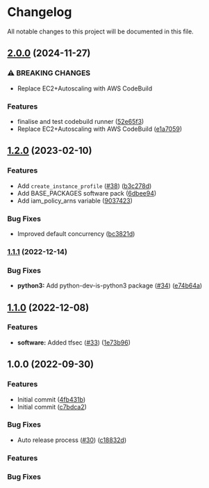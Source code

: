# Changelog

All notable changes to this project will be documented in this file.

## [2.0.0](https://github.com/cloudandthings/terraform-aws-github-runners/compare/v1.2.0...v2.0.0) (2024-11-27)


### ⚠ BREAKING CHANGES

* Replace EC2+Autoscaling with AWS CodeBuild

### Features

* finalise and test codebuild runner ([52e65f3](https://github.com/cloudandthings/terraform-aws-github-runners/commit/52e65f36b2cb31389e2d875e4d4c47291e683cd5))
* Replace EC2+Autoscaling with AWS CodeBuild ([e1a7059](https://github.com/cloudandthings/terraform-aws-github-runners/commit/e1a70595e31cff5c62ab429ef20fa71e0d2754c0))

## [1.2.0](https://github.com/cloudandthings/terraform-aws-github-runners/compare/v1.1.1...v1.2.0) (2023-02-10)


### Features

* Add `create_instance_profile` ([#38](https://github.com/cloudandthings/terraform-aws-github-runners/issues/38)) ([b3c278d](https://github.com/cloudandthings/terraform-aws-github-runners/commit/b3c278d568ec5ad575e7e1a5ce659067bcedf9b1))
* Add BASE_PACKAGES software pack ([6dbee94](https://github.com/cloudandthings/terraform-aws-github-runners/commit/6dbee94e533ec03517cf054b988bcbeed0a5b416))
* Add iam_policy_arns variable ([9037423](https://github.com/cloudandthings/terraform-aws-github-runners/commit/9037423ad4bdfc4cd402c15abc8a2b0162686f17))


### Bug Fixes

* Improved default concurrency ([bc3821d](https://github.com/cloudandthings/terraform-aws-github-runners/commit/bc3821d66df152a07d0c89811e6e4258d6e32892))

### [1.1.1](https://github.com/cloudandthings/terraform-aws-github-runners/compare/v1.1.0...v1.1.1) (2022-12-14)


### Bug Fixes

* **python3:** Add python-dev-is-python3 package ([#34](https://github.com/cloudandthings/terraform-aws-github-runners/issues/34)) ([e74b64a](https://github.com/cloudandthings/terraform-aws-github-runners/commit/e74b64a983a0dca8455c2752fe0d7ffe949dbfcb))

## [1.1.0](https://github.com/cloudandthings/terraform-aws-github-runners/compare/v1.0.1...v1.1.0) (2022-12-08)


### Features

* **software:** Added tfsec ([#33](https://github.com/cloudandthings/terraform-aws-github-runners/issues/33)) ([1e73b96](https://github.com/cloudandthings/terraform-aws-github-runners/commit/1e73b964669e9ba41772e5e910811af6fb009958))

## 1.0.0 (2022-09-30)


### Features

* Initial commit ([4fb431b](https://github.com/cloudandthings/terraform-aws-github-runners/commit/4fb431bf4666acbbcb36ac4eceea0304b226e54f))
* Initial commit ([c7bdca2](https://github.com/cloudandthings/terraform-aws-github-runners/commit/c7bdca2a69e4c06ef3cee669a6523e8f0936fb93))


### Bug Fixes

* Auto release process ([#30](https://github.com/cloudandthings/terraform-aws-github-runners/issues/30)) ([c18832d](https://github.com/cloudandthings/terraform-aws-github-runners/commit/c18832d8601e41276027ba4f63482d078703cd99))

### Features

### Bug Fixes
